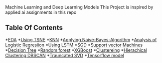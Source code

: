 Machine Learning and Deep Learning Models
This Project is inspired by applied ai assignments in this repo 
## Table Of Contents
*[EDA](https://github.com/geekylax/Amazon_fine_food_review_solutions/blob/master/EDA.ipynb)
*[Using TSNE](https://github.com/geekylax/Amazon_fine_food_review_solutions/blob/master/02_Amazon_Fine_Food_Reviews_Analysis_TSNE.ipynb)
*[KNN](https://github.com/geekylax/Amazon_fine_food_review_solutions/blob/master/03_Amazon_Fine_Food_Reviews_Analysis_KNN.ipynb)
*[Applying Naive-Bayes-Algorithm](https://github.com/geekylax/Amazon_fine_food_review_solutions/blob/master/04_Amazon_Fine_Food_Reviews_Analysis_NaiveBayes.ipynb)
*[Analysis of Logistic Regresiion](https://github.com/geekylax/Amazon_fine_food_review_solutions/blob/master/05_Amazon_Fine_Food_Reviews_Analysis_Logistic_Regression.ipynb)
*[Using LSTM ](https://github.com/geekylax/Amazon_fine_food_review_solutions/blob/master/05_Amazon_Fine_Food_Reviews_Analysis_LSTM.ipynb)
*[SGD](https://github.com/geekylax/Amazon_fine_food_review_solutions/blob/master/06_Implement_SGD.ipynb)
*[Support vector Machines](https://github.com/geekylax/Amazon_fine_food_review_solutions/blob/master/07_Amazon_Fine_Food_Reviews_Analysis_Support_Vector_Machines_.ipynb)
*[Decision Tree](https://github.com/geekylax/Amazon_fine_food_review_solutions/blob/master/08_Amazon_Fine_Food_Reviews_Analysis_Decision_Trees.ipynb)
*[Random forest](https://github.com/geekylax/Amazon_fine_food_review_solutions/blob/master/09_Amazon_Fine_Food_Reviews_Analysis_RF_New_26_Feb.ipynb)
*[XGBoost](https://github.com/geekylax/Amazon_fine_food_review_solutions/blob/master/09_Amazon_Fine_Food_Reviews_Analysis_XGBoost.ipynb)
*[Clustereing](https://github.com/geekylax/Amazon_fine_food_review_solutions/blob/master/10_Amazon_Fine_Food_Reviews_Analysis_Clustering_Kmeans.ipynb)
*[Hierachical Clustering DBSCAN](https://github.com/geekylax/Amazon_fine_food_review_solutions/blob/master/10_Amazon_Fine_Food_Reviews_Analysis_Hierarchical_clustering_%26_DBSCAN.ipynb)
*[Trauncated SVD](https://github.com/geekylax/Amazon_fine_food_review_solutions/blob/master/11_Amazon_Fine_Food_Reviews_Analysis_Truncated_SVD.ipynb)
*[Tensorflow model](https://github.com/geekylax/Amazon_fine_food_review_solutions/blob/master/Different_Architectures_Using_Tensorflow.ipynb)
  
